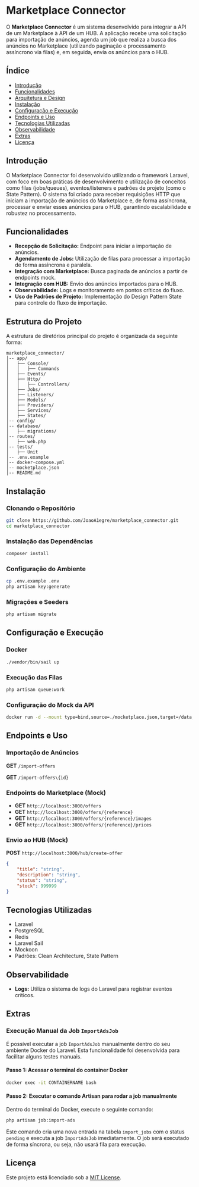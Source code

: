 # Marketplace Connector

O **Marketplace Connector** é um sistema desenvolvido para integrar a API de um Marketplace à API de um HUB. A aplicação recebe uma solicitação para importação de anúncios, agenda um job que realiza a busca dos anúncios no Marketplace (utilizando paginação e processamento assíncrono via filas) e, em seguida, envia os anúncios para o HUB.

## Índice

- [Introdução](#introdução)
- [Funcionalidades](#funcionalidades)
- [Arquitetura e Design](#arquitetura-e-design)
- [Instalação](#instalação)
- [Configuração e Execução](#configuração-e-execução)
- [Endpoints e Uso](#endpoints-e-uso)
- [Tecnologias Utilizadas](#tecnologias-utilizadas)
- [Observabilidade](#observabilidade)
- [Extras](#Extras)
- [Licença](#licença)

## Introdução

O Marketplace Connector foi desenvolvido utilizando o framework Laravel, com foco em boas práticas de desenvolvimento e utilização de conceitos como filas (jobs/queues), eventos/listeners e padrões de projeto (como o State Pattern). O sistema foi criado para receber requisições HTTP que iniciam a importação de anúncios do Marketplace e, de forma assíncrona, processar e enviar esses anúncios para o HUB, garantindo escalabilidade e robustez no processamento.

## Funcionalidades

- **Recepção de Solicitação:** Endpoint para iniciar a importação de anúncios.
- **Agendamento de Jobs:** Utilização de filas para processar a importação de forma assíncrona e paralela.
- **Integração com Marketplace:** Busca paginada de anúncios a partir de endpoints mock.
- **Integração com HUB:** Envio dos anúncios importados para o HUB.
- **Observabilidade:** Logs e monitoramento em pontos críticos do fluxo.
- **Uso de Padrões de Projeto:** Implementação do Design Pattern State para controle do fluxo de importação.

## Estrutura do Projeto

A estrutura de diretórios principal do projeto é organizada da seguinte forma:

```
marketplace_connector/
│-- app/
│   ├── Console/
│   │   ├── Commands
│   ├── Events/
│   ├── Http/
│   │   ├── Controllers/
│   ├── Jobs/
│   ├── Listeners/
│   ├── Models/
│   ├── Providers/
│   ├── Services/
│   ├── States/
│-- config/
│-- database/
│   ├── migrations/
│-- routes/
│   ├── web.php
│-- tests/
│   ├── Unit
│-- .env.example
│-- docker-compose.yml
│-- mocketplace.json
│-- README.md
```

## Instalação

### Clonando o Repositório

```bash
git clone https://github.com/JoaoA1egre/marketplace_connector.git
cd marketplace_connector
```

### Instalação das Dependências

```bash
composer install
```

### Configuração do Ambiente

```bash
cp .env.example .env
php artisan key:generate
```

### Migrações e Seeders

```bash
php artisan migrate
```

## Configuração e Execução

### Docker

```bash
./vendor/bin/sail up
```

### Execução das Filas

```bash
php artisan queue:work
```

### Configuração do Mock da API

```bash
docker run -d --mount type=bind,source=./mocketplace.json,target=/data,readonly -p 3000:3000 mockoon/cli:latest -d data -p 3000
```

## Endpoints e Uso

### Importação de Anúncios

**GET** `/import-offers`

<!-- Esta rota permite verificar o status de uma job de importação de ofertas ao fornecer o identificador único (id) da job. -->
**GET** `/import-offers\{id}`

### Endpoints do Marketplace (Mock)

- **GET** `http://localhost:3000/offers`
- **GET** `http://localhost:3000/offers/{reference}`
- **GET** `http://localhost:3000/offers/{reference}/images`
- **GET** `http://localhost:3000/offers/{reference}/prices`

### Envio ao HUB (Mock)

**POST** `http://localhost:3000/hub/create-offer`

```json
{
    "title": "string",
    "description": "string",
    "status": "string",
    "stock": 999999
}
```

## Tecnologias Utilizadas

- Laravel
- PostgreSQL
- Redis
- Laravel Sail
- Mockoon
- Padrões: Clean Architecture, State Pattern

## Observabilidade

- **Logs:** Utiliza o sistema de logs do Laravel para registrar eventos críticos.

## Extras

### Execução Manual da Job `ImportAdsJob`

É possível executar a job `ImportAdsJob` manualmente dentro do seu ambiente Docker do Laravel. Esta funcionalidade foi desenvolvida para facilitar alguns testes manuais.

#### Passo 1: Acessar o terminal do container Docker

```bash
docker exec -it CONTAINERNAME bash
```

#### Passo 2: Executar o comando Artisan para rodar a job manualmente

Dentro do terminal do Docker, execute o seguinte comando:

```bash
php artisan job:import-ads
```

Este comando cria uma nova entrada na tabela `import_jobs` com o status `pending` e executa a job `ImportAdsJob` imediatamente. O job será executado de forma síncrona, ou seja, não usará fila para execução.

## Licença

Este projeto está licenciado sob a [MIT License](LICENSE).

